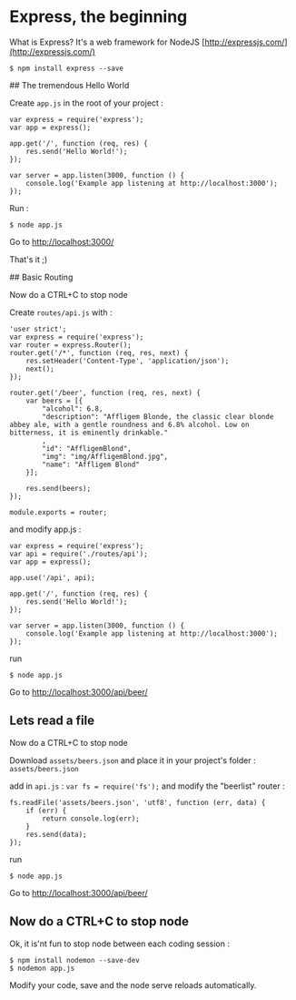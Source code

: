 # Express, the beginning

What is Express? It's a web framework for NodeJS [http://expressjs.com/](http://expressjs.com/)

    $ npm install express --save
    
## The tremendous Hello World

Create `app.js` in the root of your project :

    var express = require('express');
    var app = express();
    
    app.get('/', function (req, res) {
        res.send('Hello World!');
    });
    
    var server = app.listen(3000, function () {
        console.log('Example app listening at http://localhost:3000');
    });

Run :

    $ node app.js

Go to [http://localhost:3000/](http://localhost:3000/)

That's it ;)

## Basic Routing

Now do a CTRL+C to stop node

Create `routes/api.js` with : 

    'user strict';
    var express = require('express');
    var router = express.Router();
    router.get('/*', function (req, res, next) {
        res.setHeader('Content-Type', 'application/json');
        next();
    });
    
    router.get('/beer', function (req, res, next) {
        var beers = [{
            "alcohol": 6.8,
            "description": "Affligem Blonde, the classic clear blonde abbey ale, with a gentle roundness and 6.8% alcohol. Low on bitterness, it is eminently drinkable."
            ,
            "id": "AffligemBlond",
            "img": "img/AffligemBlond.jpg",
            "name": "Affligem Blond"
        }];
    
        res.send(beers);
    });
    
    module.exports = router;
    
and modify app.js : 

    var express = require('express');
    var api = require('./routes/api');
    var app = express();
    
    app.use('/api', api);
    
    app.get('/', function (req, res) {
        res.send('Hello World!');
    });
    
    var server = app.listen(3000, function () {
        console.log('Example app listening at http://localhost:3000');
    });
    
run 

    $ node app.js
    
Go to [http://localhost:3000/api/beer/](http://localhost:3000/api/beer/)

## Lets read a file

Now do a CTRL+C to stop node

Download `assets/beers.json` and place it in your project's folder : `assets/beers.json` 

add in `api.js` : `var fs = require('fs');`
and modify the "beerlist" router :
 
    fs.readFile('assets/beers.json', 'utf8', function (err, data) {
        if (err) {
            return console.log(err);
        }
        res.send(data);
    });
    
run 

    $ node app.js
    
Go to [http://localhost:3000/api/beer/](http://localhost:3000/api/beer/)

## Now do a CTRL+C to stop node

Ok, it is'nt fun to stop node between each coding session : 

    $ npm install nodemon --save-dev
    $ nodemon app.js
    
Modify your code, save and the node serve reloads automatically.
 
 